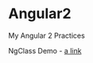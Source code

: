 # Angular2
My Angular 2 Practices

NgClass Demo - [a link](https://github.com/user/repo/blob/branch/other_file.md)
